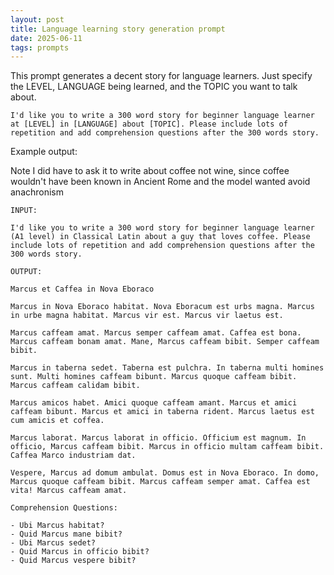 ```yaml
---
layout: post
title: Language learning story generation prompt
date: 2025-06-11
tags: prompts
---
```


This prompt generates a decent story for language learners. Just specify the LEVEL, LANGUAGE being learned, and the TOPIC you want to talk about. 

```
I'd like you to write a 300 word story for beginner language learner at [LEVEL] in [LANGUAGE] about [TOPIC]. Please include lots of repetition and add comprehension questions after the 300 words story.
```

Example output: 

Note I did have to ask it to write about coffee not wine, since coffee wouldn't have been known in Ancient Rome and the model wanted avoid anachronism

```
INPUT: 

I'd like you to write a 300 word story for beginner language learner (A1 level) in Classical Latin about a guy that loves coffee. Please include lots of repetition and add comprehension questions after the 300 words story.

OUTPUT:

Marcus et Caffea in Nova Eboraco

Marcus in Nova Eboraco habitat. Nova Eboracum est urbs magna. Marcus in urbe magna habitat. Marcus vir est. Marcus vir laetus est.

Marcus caffeam amat. Marcus semper caffeam amat. Caffea est bona. Marcus caffeam bonam amat. Mane, Marcus caffeam bibit. Semper caffeam bibit.

Marcus in taberna sedet. Taberna est pulchra. In taberna multi homines sunt. Multi homines caffeam bibunt. Marcus quoque caffeam bibit. Marcus caffeam calidam bibit.

Marcus amicos habet. Amici quoque caffeam amant. Marcus et amici caffeam bibunt. Marcus et amici in taberna rident. Marcus laetus est cum amicis et coffea.

Marcus laborat. Marcus laborat in officio. Officium est magnum. In officio, Marcus caffeam bibit. Marcus in officio multam caffeam bibit. Caffea Marco industriam dat.

Vespere, Marcus ad domum ambulat. Domus est in Nova Eboraco. In domo, Marcus quoque caffeam bibit. Marcus caffeam semper amat. Caffea est vita! Marcus caffeam amat.

Comprehension Questions:

- Ubi Marcus habitat?
- Quid Marcus mane bibit?
- Ubi Marcus sedet?
- Quid Marcus in officio bibit?
- Quid Marcus vespere bibit?

  
```
